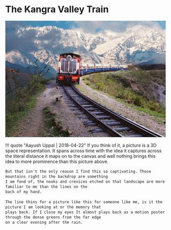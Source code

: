# The Kangra Valley Train

![Kangra Valley Train](../img/the_kangra_valley_train.jpg?style=centerme "Kangra Valley Train")

!!! quote "Aayush Uppal | 2018-04-22"
    If you think of it, a picture is a 3D space representation. It spans across time with the idea it captures across
    the literal distance it maps on to the canvas and well nothing brings this idea to more prominence than this
    picture above.

    But that isn't the only reason I find this so captivating. Those mountains right in the backdrop are something
    I am fond of, the nooks and crevices etched on that landscape are more familiar to me than the lines on the
    back of my hand.

    The line thins for a picture like this for someone like me, is it the picture I am looking at or the memory that
    plays back. If I close my eyes It almost plays back as a motion poster through the dense greens from the far edge
    on a clear evening after the rain.

[^1]: `himachal pradesh`, `himalayas`, `train`, `nostalgia`, `mountains`
[^2]: _Photo Credits: Premola Ghose, Ram Rahman. [Link to Book](https://www.amazon.in/dp/9385285416)_
